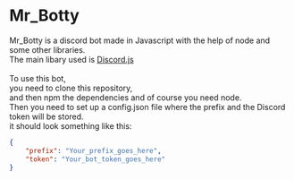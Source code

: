 # Mr_Botty
Mr_Botty is a discord bot made in Javascript with the help of node and some other libraries.<br>
The main libary used is [Discord.js](https://discord.js.org)
<br><br>
To use this bot,<br>
you need to clone this repository,<br>
and then npm the dependencies and of course you need node.<br>
Then you need to set up a config.json file where the prefix and the Discord token will be stored.<br>
it should look something like this:<br>
```json
{
    "prefix": "Your_prefix_goes_here",
    "token": "Your_bot_token_goes_here"
}
```
